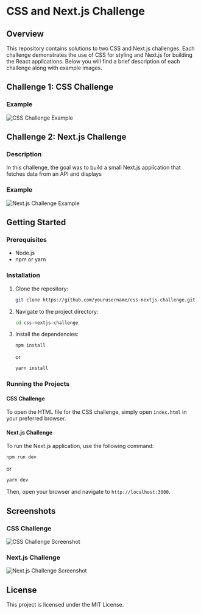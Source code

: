 # CSS and Next.js Challenge

## Overview
This repository contains solutions to two CSS and Next.js challenges. Each challenge demonstrates the use of CSS for styling and Next.js for building the React applications. Below you will find a brief description of each challenge along with example images.

## Challenge 1: CSS Challenge

### Example
![CSS Challenge Example](./images/css-challenge-example.png)

## Challenge 2: Next.js Challenge
### Description
In this challenge, the goal was to build a small Next.js application that fetches data from an API and displays

### Example
![Next.js Challenge Example](./images/nextjs-challenge-example.png)

## Getting Started

### Prerequisites
- Node.js
- npm or yarn

### Installation
1. Clone the repository:
   ```bash
   git clone https://github.com/yourusername/css-nextjs-challenge.git
   ```
2. Navigate to the project directory:
   ```bash
   cd css-nextjs-challenge
   ```
3. Install the dependencies:
   ```bash
   npm install
   ```
   or
   ```bash
   yarn install
   ```

### Running the Projects

#### CSS Challenge
To open the HTML file for the CSS challenge, simply open `index.html` in your preferred browser.

#### Next.js Challenge
To run the Next.js application, use the following command:
```bash
npm run dev
```
or
```bash
yarn dev
```
Then, open your browser and navigate to `http://localhost:3000`.

## Screenshots

### CSS Challenge
![CSS Challenge Screenshot](./images/css-challenge-screenshot.png)

### Next.js Challenge
![Next.js Challenge Screenshot](./images/nextjs-challenge-screenshot.png)

## License
This project is licensed under the MIT License.